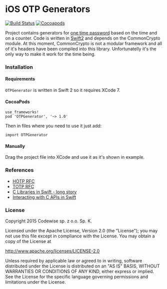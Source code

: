 # iOS OTP Generators
[![Build Status](https://travis-ci.org/codewise/ios-otp-generators.svg?branch=master)](https://travis-ci.org/codewise/ios-otp-generators)
[![Cocoapods](https://cocoapod-badges.herokuapp.com/v/OTPGenerator/badge.png)](http://cocoapods.org/?q=otpgenerator)

Project contains generators for [one time password](https://en.wikipedia.org/wiki/One-time_password) based on the time and on a counter. Code is written in [Swift2](https://developer.apple.com/swift/) and depends on the CommonCrypto module. At this moment, CommonCrypto is not a modular framework and all of it's headers have been compiled into this library. Unfortunatelly it's the only way to make it work for the time being.

### Installation

#### Requirements

`OTPGenerator` is written in Swift 2 so it requires XCode 7.

#### CocoaPods

```
use_frameworks!
pod 'OTPGenerator', '~> 1.0'
```
Then in files where you need to use it just add:
```
import OTPGenerator
```

#### Manually

Drag the project file into XCode and use it as it's shown in example.

### References

* [HOTP RFC](https://tools.ietf.org/html/rfc4226)<br />
* [TOTP RFC](https://tools.ietf.org/html/rfc6238)<br />
* [C Libraries in Swift - long story](http://spin.atomicobject.com/2015/02/23/c-libraries-swift/)<br />
* [Interacting with C APIs in Swift](https://developer.apple.com/library/prerelease/ios/documentation/Swift/Conceptual/BuildingCocoaApps/InteractingWithCAPIs.html)

### License

Copyright 2015 Codewise sp. z o.o. Sp. K.

Licensed under the Apache License, Version 2.0 (the "License");
you may not use this file except in compliance with the License.
You may obtain a copy of the License at

http://www.apache.org/licenses/LICENSE-2.0

Unless required by applicable law or agreed to in writing, software
distributed under the License is distributed on an "AS IS" BASIS,
WITHOUT WARRANTIES OR CONDITIONS OF ANY KIND, either express or implied.
See the License for the specific language governing permissions and
limitations under the License.

